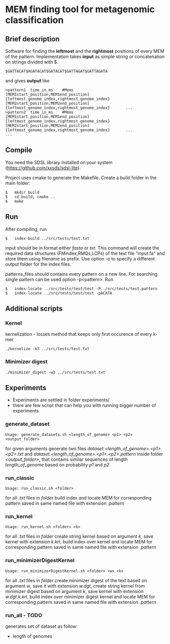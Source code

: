 # MEM finding tool for metagenomic classification

##  Brief description

Software for finding the **leftmost** and the **rightmost** positions of every MEM of the pattern. 
Implementation takes **input** as simple string or concatenation on strings divided with $.
```
$GATTACAT$AGATACAT$GATACAT$GATTAGAT$GATTAGATA
```

and gives **output** like
```
>pattern1  time_in_ms    #Mems
[MEM1start_position,MEM1end_position]{leftmost_genome_index,rightmost_genome_index}       [MEM2start_position,MEM2end_position]{leftmost_genome_index,rightmost_genome_index}       ...
>pattern2  time_in_ms    #Mems
[MEM1start_position,MEM1end_position]{leftmost_genome_index,rightmost_genome_index}       [MEM2start_position,MEM2end_position]{leftmost_genome_index,rightmost_genome_index}       ...
...
```

##  Compile
You need the SDSL library installed on your system (https://github.com/xxsds/sdsl-lite).

Project uses cmake to generate the Makefile. Create a build folder in the main folder:
```
$   mkdir build
$   cd build; cmake ..
$   make
```
##  Run
After compiling, run

```
$   index-build ../src/tests/test.txt
```

input should be in format either *fasta* or *txt*.
This command will create the required data structures (FMindex,RMQs,LCPs) of the text file "input.fa" and store them using filename as prefix. Use option -o to specify a different output folder for the index files.

patterns_files should contains every pattern on a new line. For searching single pattern can be used option -p\<pattern\>.
Run
```
$   index-locate ../src/tests/test/test -P../src/tests/test.pattern
$   index-locate ../src/tests/test/test -pACATA
```

##  Additional scripts
### Kernel
kernelization - losses method that keeps only first occurence of every k-mer

```
./kernelize -k3 ../src/tests/test.txt
```

### Minimizer digest

```
./minimizer_digest -w3 ../src/tests/test.txt
```

##   Experiments
-   Experiments are settled in folder experiments/
-   there are few script that can help you with running bigger number of experiments
### generate_dataset

```
Usage: generate_datasets.sh <length_of_genome> <p1> <p2> <output_folder>
```
for given arguments generate two files *dataset.\<length_of_genome\>.\<p1\>.\<p2\>.txt* and *dataset.\<length_of_genome\>.\<p1\>.\<p2\>.pattern* inside folder *\<output_folder\>*, that contains similar sequences of length *length_of_genome* based on probability *p1* and *p2*

### run_classic
```
Usage: run_classic.sh <folder>
```
for all *.txt* files in *folder* build index and locate MEM for corresponding pattern saved in same named file with extension *.pattern*  

### run_kernel
```
Usage: run_kernel.sh <folder> <k>
```
for all *.txt* files in *folder* create string kernel based on argument *k*, save kernel with extension *k.krl*, build index over kernel and locate MEM for corresponding pattern saved in same named file with extension *.pattern*  


### run_minimizerDigestKernel
```
Usage: run_minimizerDigestKernel.sh <folder> <w> <k>
```

for all *.txt* files in *folder* create minimizer digest of the text based on argument *w*, save it with extension *w.dgt*, create string kernel from minimizer digest based on argument *k*, save kernel with extension *w.dgt.k.krl*, build index over minimizer digest kernel and locate MEM for corresponding pattern saved in same named file with extension *.pattern*  

### run_all - TODO
generates set of dataset as follow:
-   length of genomes